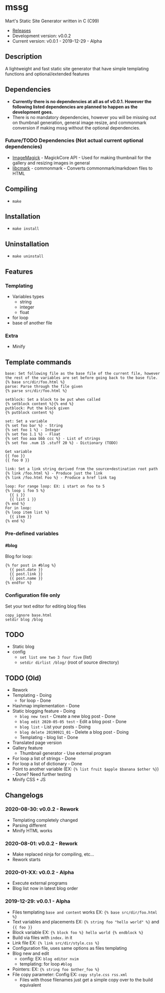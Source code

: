 # mssg
Mart's Static Site Generator written in C (C99)

* [Releases](https://github.com/marttcw/mssg/releases)
* Development version: v0.0.2
* Current version: v0.0.1 - 2019-12-29 - Alpha

## Description
A lightweight and fast static site generator that have simple templating functions and optional/extended features

## Dependencies
* **Currently there is no dependencies at all as of v0.0.1. However the following listed dependencies are planned to happen as the development goes.**
* There is no mandatory dependencies, however you will be missing out on thumbnail generation, general image resize, and commonmark conversion if making mssg without the optional dependencies.
### Future/TODO Dependencies (Not actual current optional dependencies)
* [ImageMagick](https://imagemagick.org/api/resize.php#ThumbnailImage) - MagickCore API - Used for making thumbnail for the gallery and resizing images in general
* [libcmark](https://github.com/commonmark/cmark) - commonmark - Converts commonmark/markdown files to HTML

## Compiling
* `make`

## Installation
* `make install`

## Uninstallation
* `make uninstall`

## Features
### Templating
* Variables types
  * string
  * integer
  * float
* for loop
* base of another file
### Extra
* Minify

## Template commands
```
base: Set following file as the base file of the current file, however the rest of the variables are set before going back to the base file.
{% base src/dir/foo.html %}
parse: Parse through the file given
{% parse src/dir/foo.html %}

setblock: Set a block to be put when called
{% setblock content %}{% end %}
putblock: Put the block given
{% putblock content %}

set: Set a variable
{% set foo bar %} - String
{% set foo 1 %} - Integer
{% set foo 1.1 %} - Float
{% set foo aaa bbb ccc %} - List of strings
{% set foo .num 15 .stuff 20 %} - Dictionary (TODO)

Get variable
{{ foo }}
{{ foo 0 }}

link: Set a link string derived from the source+destination root path
{% link /foo.html %} - Produce just the link
{% link /foo.html Foo %} - Produce a href link tag

loop: For range loop: EX: i start on foo to 5
{% loop i foo 5 %}
  {{ i }}
  {{ list i }}
{% end %}
For in loop:
{% loop item list %}
  {{ item }}
{% end %}
```

### Pre-defined variables
#### #blog
Blog for loop:

```
{% for post in #blog %}
  {{ post.date }}
  {{ post.link }}
  {{ post.name }}
{% endfor %}
```

### Configuration file only
Set your text editor for editing blog files
```
copy_ignore base.html
setdir blog /blog 
```

## TODO
* Static blog
* config
  * `set list one two 3 four five` (list)
  * `setdir dirlist /blog/` (root of source directory)

## TODO (Old)
* Rework
* Templating - Doing
  * for loop - Done
* Hashmap implementation - Done
* Static blogging feature - Doing
  * `blog new test` - Create a new blog post - Done
  * `blog edit 2020-05-05 test` - Edit a blog post - Done
  * `blog list` - List your posts - Doing
  * `blog delete 20190921_01` - Delete a blog post - Doing
  * Templating - blog list - Done
* Translated page version
* Gallery feature
  * Thumbnail generator - Use external program
* For loop a list of strings - Done
* For loop a list of dictionary - Done
* Point to another variable (EX: `{% list fruit $apple $banana $other %}`) - Done? Need further testing
* Minify CSS + JS

## Changelogs
### 2020-08-30: v0.0.2 - Rework
* Templating completely changed
* Parsing different
* Minify HTML works
### 2020-08-01: v0.0.2 - Rework
* Make replaced ninja for compiling, etc...
* Rework starts
### 2020-01-XX: v0.0.2 - Alpha
* Execute external programs
* Blog list now in latest blog order
### 2019-12-29: v0.0.1 - Alpha
* Files templating `base and content` works EX: `{% base src/dir/foo.html %}`
* Text variables and placements EX: `{% string foo "hello world" %}` and `{{ foo }}`
* Block variable EX: `{% block foo %} hello world {% endblock %}`
* Build via files with `index.` in it
* Link file EX: `{% link src/dir/style.css %}`
* Configuration file, uses same options as files templating
* Blog new and edit
  * config: EX: `blog editor nvim`
  * templating: for loop `#blog`
* Pointers: EX: `{% string foo $other_foo %}`
* File copy parameter: Config EX: `copy style.css rss.xml`
  * Files with those filenames just get a simple copy over to the build equivalent

